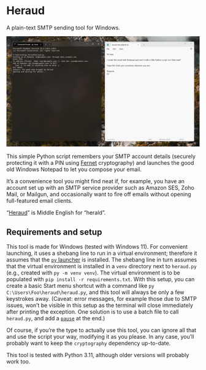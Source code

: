 # Heraud

A plain-text SMTP sending tool for Windows.

![Heraud screenshot](heraud-screenshot.jpg)

This simple Python script remembers your SMTP account details (securely protecting it with a PIN using [Fernet](https://cryptography.io/en/latest/fernet/) cryptography) and launches the good old Windows Notepad to let you compose your email.

It’s a convenience tool you might find neat if, for example, you have an account set up with an SMTP service provider such as Amazon SES, Zoho Mail, or Mailgun, and occasionally want to fire off emails without opening full-featured email clients.

“[Heraud](https://en.wiktionary.org/wiki/heraud)” is Middle English for “herald”.

## Requirements and setup

This tool is made for Windows (tested with Windows 11). For convenient launching, it uses a shebang line to run in a virtual environment; therefore it assumes that the [`py` launcher](https://docs.python.org/3/using/windows.html#shebang-lines) is installed. The shebang line in turn assumes that the virtual environment is installed in a `venv` directory next to `heraud.py` (e.g., created with `py -m venv venv`). The virtual environment is to be populated with `pip install -r requirements.txt`. With this setup, you can create a basic Start menu shortcut with a command like `py C:\Users\Foo\heraud\heraud.py`, and this tool will always be only a few keystrokes away. (Caveat: error messages, for example those due to SMTP issues, won’t be visible in this setup as the terminal will close immediately after printing the exception. One solution is to use a batch file to call `heraud.py`, and add a [`pause`](https://ss64.com/nt/pause.html) at the end.)

Of course, if you’re the type to actually use this tool, you can ignore all that and use the script your way, modifying it as you please. In any case, you’ll probably want to keep the `cryptography` dependency up-to-date.

This tool is tested with Python 3.11, although older versions will probably work too.
